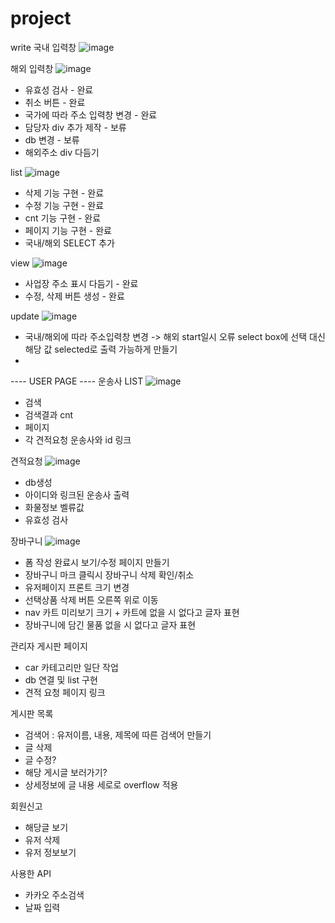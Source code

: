# project

write
국내 입력창
![image](https://github.com/jjh1037/project/assets/130326342/5fd04dbd-9d8f-42b2-8777-8be827823af1)



해외 입력창
![image](https://github.com/jjh1037/project/assets/130326342/9ac907be-2065-473c-8063-88bac37703c2)


- 유효성 검사 - 완료
- 취소 버튼 - 완료
- 국가에 따라 주소 입력창 변경 - 완료
- 담당자 div 추가 제작 - 보류
- db 변경 - 보류
- 해외주소 div 다듬기

list
![image](https://github.com/jjh1037/project/assets/130326342/fb5984ee-0921-449c-b2df-f65c556ac85f)

- 삭제 기능 구현 - 완료
- 수정 기능 구현 - 완료
- cnt 기능 구현 - 완료
- 페이지 기능 구현 - 완료
- 국내/해외 SELECT 추가

view
![image](https://github.com/jjh1037/project/assets/130326342/0b6377f2-5d0f-44c1-ba21-f252b3acb52d)

- 사업장 주소 표시 다듬기 - 완료
- 수정, 삭제 버튼 생성 - 완료

update
![image](https://github.com/jjh1037/project/assets/130326342/2099d1c5-ac2a-4178-8a46-543474797e12)

- 국내/해외에 따라 주소입력창 변경 -> 해외 start일시 오류
   select box에 선택 대신 해당 값 selected로 출력 가능하게 만들기
- 



---- USER PAGE ----
운송사 LIST 
![image](https://github.com/jjh1037/project/assets/130326342/71b92e6d-4c1f-480b-a162-a6d564eca7e9)
- 검색
- 검색결과 cnt
- 페이지
- 각 견적요청 운송사와 id 링크

견적요청
![image](https://github.com/jjh1037/project/assets/130326342/4e128bc6-ccaf-4b3f-9cbb-5a48c5c3360a)
- db생성
- 아이디와 링크된 운송사 출력
- 화물정보 벨류값
- 유효성 검사

장바구니
![image](https://github.com/jjh1037/project/assets/130326342/6dbb66f8-4b06-48b5-b8fa-1493f8290e3f)
- 폼 작성 완료시 보기/수정 페이지 만들기
- 장바구니 마크 클릭시 장바구니 삭제 확인/취소
- 유저페이지 프론트 크기 변경
- 선택상품 삭제 버튼 오른쪽 위로 이동
- nav 카트 미리보기 크기 + 카트에 없을 시 없다고 글자 표현
- 장바구니에 담긴 물품 없을 시 없다고 글자 표현

관리자 게시판 페이지
- car 카테고리만 일단 작업
- db 연결 및 list 구현
- 견적 요청 페이지 링크

게시판 목록
- 검색어 : 유저이름, 내용, 제목에 따른 검색어 만들기
- 글 삭제
- 글 수정?
- 해당 게시글 보러가기?
- 상세정보에 글 내용 세로로 overflow 적용

회원신고
- 해당글 보기
- 유저 삭제
- 유저 정보보기
  


사용한 API
- 카카오 주소검색
- 날짜 입력
   


